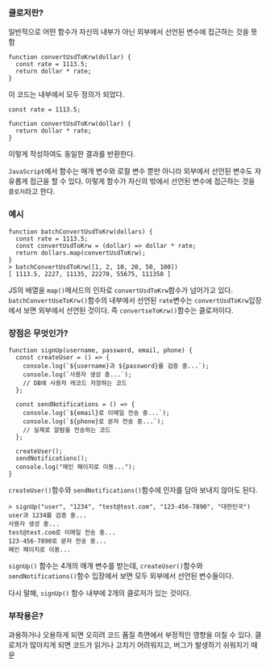 ### 클로저란?
일반적으로 어떤 함수가 자신의 내부가 아닌 외부에서 선언된 변수에 접근하는 것을 뜻함
```
function convertUsdToKrw(dollar) {
  const rate = 1113.5;
  return dollar * rate;
}
```
이 코드는 내부에서 모두 정의가 되었다.

```
const rate = 1113.5;

function convertUsdToKrw(dollar) {
  return dollar * rate;
}
```

이렇게 작성하여도 동일한 결과를 반환한다. 

`JavaScript`에서 함수는 매개 변수와 로컬 변수 뿐만 아니라 외부에서 선언된 변수도 자유롭게 접근을 할 수 있다. 
이렇게 함수가 자신의 밖에서 선언된 변수에 접근하는 것을 `클로저`라고 한다.

### 예시

```
function batchConvertUsdToKrw(dollars) {
  const rate = 1113.5;
  const convertUsdToKrw = (dollar) => dollar * rate;
  return dollars.map(convertUsdToKrw);
}
> batchConvertUsdToKrw([1, 2, 10, 20, 50, 100])
[ 1113.5, 2227, 11135, 22270, 55675, 111350 ]
```
JS의 배열을 `map()`메서드의 인자로 `convertUsdToKrw`함수가 넘어가고 있다.
`batchConvertUseToKrw()`함수의 내부에서 선언된 `rate`변수는 `convertUsdToKrw`입장에서 보면 외부에서 선언된 것이다.
즉 `convertseToKrw()`함수는 클로저이다. 


### 장점은 무엇인가?

```
function signUp(username, password, email, phone) {
  const createUser = () => {
    console.log(`${username}과 ${password}를 검증 중...`);
    console.log(`사용자 생성 중...`);
    // DB에 사용자 레코드 저장하는 코드
  };

  const sendNotifications = () => {
    console.log(`${email}로 이메일 전송 중...`);
    console.log(`${phone}로 문자 전송 중...`);
    // 실제로 알람을 전송하는 코드
  };

  createUser();
  sendNotifications();
  console.log("메인 페이지로 이동...");
}
```

`createUser()`함수와 `sendNotifications()`함수에 인자를 담아 보내지 않아도 된다.

```
> signUp("user", "1234", "test@test.com", "123-456-7890", "대한민국")
user과 1234를 검증 중...
사용자 생성 중...
test@test.com로 이메일 전송 중...
123-456-7890로 문자 전송 중...
메인 페이지로 이동...
```

`signUp()` 함수는 4개의 매개 변수를 받는데, `createUser()`함수와 `sendNotifications()`함수 입장에서 보면 모두 외부에서 선언된 변수들이다.

다시 말해, `signUp()` 함수 내부에 2개의 클로저가 있는 것이다.

### 부작용은?

과용하거나 오용하게 되면 오히려 코드 품질 측면에서 부정적인 영향을 미칠 수 있다. 클로저가 많아지게 되면 코드가 읽거나 고치기 어려워지고, 버그가 발생하기 쉬워지기 때문